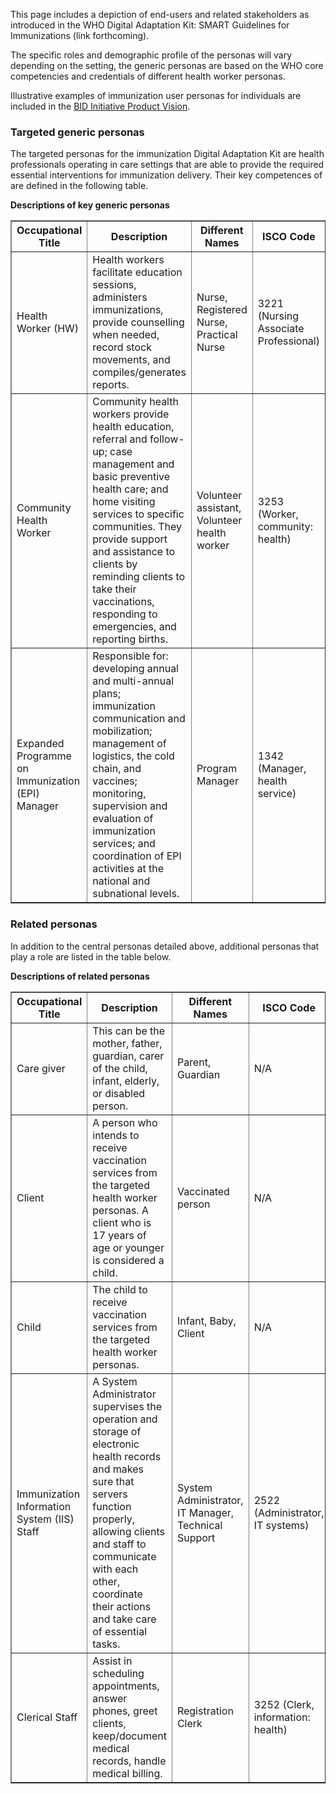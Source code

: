 This page includes a depiction of end-users and related stakeholders as introduced in the WHO Digital Adaptation Kit: SMART Guidelines for Immunizations (link forthcoming).

The specific roles and demographic profile of the personas will vary depending on the setting, the generic personas are based on the WHO core competencies and credentials of different health worker personas.

Illustrative examples of immunization user personas for individuals are included in the [BID Initiative Product Vision](https://www.path.org/resources/product-vision-for-the-better-immunization-data-bid-initiative/).

### Targeted generic personas

The targeted personas for the immunization Digital Adaptation Kit are
health professionals operating in care settings that are able to provide
the required essential interventions for immunization delivery. Their
key competences of are defined in the following table.

**Descriptions of key generic personas**

<table border="1" class="dataframe table table-striped table-bordered">
  <thead>
    <tr>
      <th>Occupational Title</th>
      <th>Description</th>
      <th>Different Names</th>
      <th>ISCO Code</th>
    </tr>
  </thead>
  <tbody>
    <tr>
      <td>Health Worker (HW)</td>
      <td>Health workers facilitate education sessions, administers immunizations, provide counselling when needed, record stock movements, and compiles/generates reports.</td>
      <td>Nurse, Registered Nurse, Practical Nurse</td>
      <td>3221 (Nursing Associate Professional)</td>
    </tr>
    <tr>
      <td>Community Health Worker</td>
      <td>Community health workers provide health education, referral and follow-up; case management and basic preventive health care; and home visiting services to specific communities. They provide support and assistance to clients by reminding clients to take their vaccinations, responding to emergencies, and reporting births.</td>
      <td>Volunteer assistant, Volunteer health worker</td>
      <td>3253 (Worker, community: health)</td>
    </tr>
    <tr>
      <td>Expanded Programme on Immunization (EPI) Manager</td>
      <td>Responsible for: developing annual and multi-annual plans; immunization communication and mobilization; management of logistics, the cold chain, and vaccines; monitoring, supervision and evaluation of immunization services; and coordination of EPI activities at the national and subnational levels.</td>
      <td>Program Manager</td>
      <td>1342 (Manager, health service)</td>
    </tr>
  </tbody>
</table>
    
### Related personas
In addition to the central personas detailed above, additional personas that play a role are listed in the table below.

**Descriptions of related personas**

<table border="1" class="dataframe table table-striped table-bordered">
  <thead>
    <tr>
      <th>Occupational Title</th>
      <th>Description</th>
      <th>Different Names</th>
      <th>ISCO Code</th>
    </tr>
  </thead>
  <tbody>
    <tr>
      <td>Care giver</td>
      <td>This can be the mother, father, guardian, carer of the child, infant, elderly, or disabled person.</td>
      <td>Parent, Guardian</td>
      <td>N/A</td>
    </tr>
    <tr>
      <td>Client</td>
      <td>A person who intends to receive vaccination services from the targeted health worker personas. A client who is 17 years of age or younger is considered a child.</td>
      <td>Vaccinated person</td>
      <td>N/A</td>
    </tr>
    <tr>
      <td>Child</td>
      <td>The child to receive vaccination services from the targeted health worker personas.</td>
      <td>Infant, Baby, Client</td>
      <td>N/A</td>
    </tr>
    <tr>
      <td>Immunization Information System (IIS) Staff</td>
      <td>A System Administrator supervises the operation and storage of electronic health records and makes sure that servers function properly, allowing clients and staff to communicate with each other, coordinate their actions and take care of essential tasks.</td>
      <td>System Administrator, IT Manager, Technical Support</td>
      <td>2522 (Administrator, IT systems)</td>
    </tr>
    <tr>
      <td>Clerical Staff</td>
      <td>Assist in scheduling appointments, answer phones, greet clients, keep/document medical records, handle medical billing.</td>
      <td>Registration Clerk</td>
      <td>3252 (Clerk, information: health)</td>
    </tr>
  </tbody>
</table>
